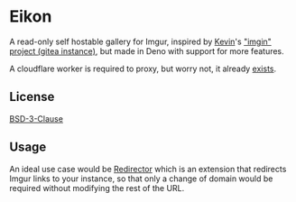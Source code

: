 # Eikon

A read-only self hostable gallery for Imgur, inspired by [Kevin](https://git.voidnet.tech/kev)'s ["imgin" project (gitea instance)](https://git.voidnet.tech/kev/imgin), but made in Deno with support for more features.

A cloudflare worker is required to proxy, but worry not, it already [exists](https://github.com/i1u5/wrangler-cdn).

## License

[BSD-3-Clause](https://github.com/i1u5/Eikon/blob/main/LICENSE)


## Usage

An ideal use case would be [Redirector](https://github.com/einaregilsson/Redirector) which is an extension that redirects Imgur links to your instance, so that only a change of domain would be required without modifying the rest of the URL.

